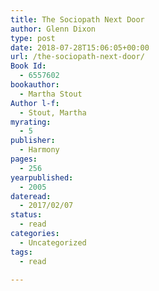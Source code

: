 ```yaml
---
title: The Sociopath Next Door
author: Glenn Dixon
type: post
date: 2018-07-28T15:06:05+00:00
url: /the-sociopath-next-door/
Book Id:
  - 6557602
bookauthor:
  - Martha Stout
Author l-f:
  - Stout, Martha
myrating:
  - 5
publisher:
  - Harmony
pages:
  - 256
yearpublished:
  - 2005
dateread:
  - 2017/02/07
status:
  - read
categories:
  - Uncategorized
tags:
  - read

---
```

